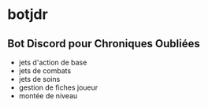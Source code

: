 # botjdr

## Bot Discord pour Chroniques Oubliées

- jets d'action de base
- jets de combats
- jets de soins
- gestion de fiches joueur
- montée de niveau
